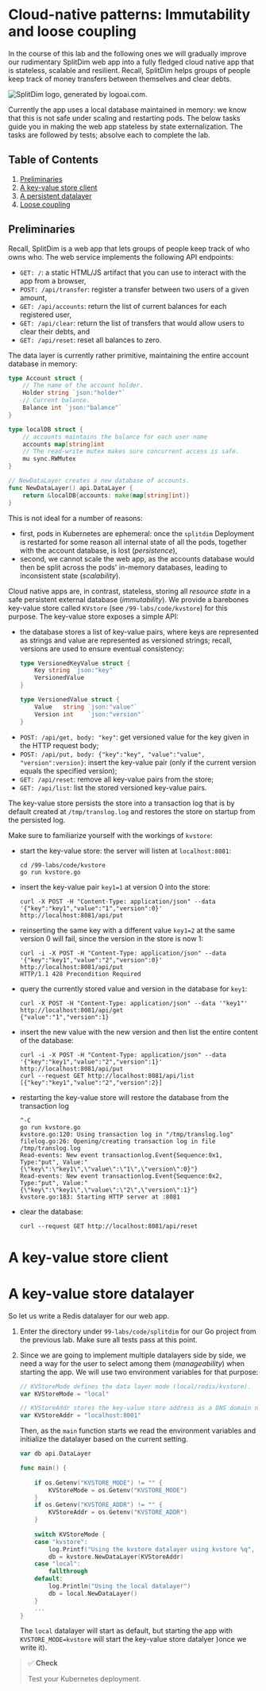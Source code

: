 # Cloud-native patterns: Immutability and loose coupling

In the course of this lab and the following ones we will gradually improve our rudimentary SplitDim web app into a fully fledged cloud native app that is stateless, scalable and resilient. Recall, SplitDim helps groups of people keep track of money transfers between themselves and clear debts. 

![SplitDim logo, generated by logoai.com.](/99-labs/fig/splitdim-logo.png)

Currently the app uses a local database maintained in memory: we know that this is not safe under scaling and restarting pods. The below tasks guide you in making the web app stateless by state externalization. The tasks are followed by tests; absolve each to complete the lab.

## Table of Contents

1. [Preliminaries](#preliminaries)
2. [A key-value store client](#a-key-value-store-client)
3. [A persistent datalayer](#a-key-value-store-datalayer)
4. [Loose coupling](#loose-coupling)

## Preliminaries

Recall, SplitDim is a web app that lets groups of people keep track of who owns who. The web service implements the following API endpoints:
- `GET: /`: a static HTML/JS artifact that you can use to interact with the app from a browser,
- `POST: /api/transfer`: register a transfer between two users of a given amount,
- `GET: /api/accounts`: return the list of current balances for each registered user,
- `GET: /api/clear`: return the list of transfers that would allow users to clear their debts, and
- `GET: /api/reset`: reset all balances to zero.

The data layer is currently rather primitive, maintaining the entire account database in memory:

``` go
type Account struct {
    // The name of the account holder.
    Holder string `json:"holder"`
    // Current balance.
    Balance int `json:"balance"`
}

type localDB struct {
    // accounts maintains the balance for each user name
    accounts map[string]int
    // The read-write mutex makes sure concurrent access is safe.
    mu sync.RWMutex
}

// NewDataLayer creates a new database of accounts.
func NewDataLayer() api.DataLayer {
    return &localDB{accounts: make(map[string]int)}
}
```

This is not ideal for a number of reasons:
- first, pods in Kubernetes are ephemeral: once the `splitdim` Deployment is restarted for some reason all internal state of all the pods, together with the account database, is lost (*persistence*),
- second, we cannot scale the web app, as the accounts database would then be split across the pods' in-memory databases, leading to inconsistent state (*scalability*).

Cloud native apps are, in contrast, stateless, storing all *resource state* in a safe persistent external database (*immutability*). We provide a barebones key-value store called `KVstore` (see `/99-labs/code/kvstore`) for this purpose. The key-value store exposes a simple API:
- the database stores a list of key-value pairs, where keys are represented as strings and value are represented as versioned strings; recall, versions are used to ensure eventual consistency:
  ```go
  type VersionedKeyValue struct {
      Key string `json:"key"`
      VersionedValue
  }

  type VersionedValue struct {
      Value   string `json:"value"`
      Version int    `json:"version"`
  }
  ```
- `POST: /api/get, body: "key"`: get versioned value for the key given in the HTTP request body;
- `POST: /api/put, body: {"key":"key", "value":"value", "version":version}`: insert the key-value pair (only if the current version equals the specified version);
- `GET: /api/reset`: remove all key-value pairs from the store;
- `GET: /api/list`: list the stored versioned key-value pairs.

The key-value store persists the store into a transaction log that is by default created at `/tmp/translog.log` and restores the store on startup from the persisted log.

Make sure to familiarize yourself with the workings of `kvstore`: 
- start the key-value store: the server will listen at `localhost:8081`:
  ```shell
  cd /99-labs/code/kvstore
  go run kvstore.go 
  ```
- insert the key-value pair `key1=1` at version 0 into the store:
  ```shell
  curl -X POST -H "Content-Type: application/json" --data '{"key":"key1","value":"1","version":0}' http://localhost:8081/api/put
  ```
- reinserting the same key with a different value `key1=2` at the same version 0 will fail, since the version in the store is now 1:
  ```shell
  curl -i -X POST -H "Content-Type: application/json" --data '{"key":"key1","value":"2","version":0}' http://localhost:8081/api/put
  HTTP/1.1 428 Precondition Required
  ```
- query the currently stored value and version in the database for `key1`:
  ```shell
  curl -X POST -H "Content-Type: application/json" --data '"key1"' http://localhost:8081/api/get
  {"value":"1","version":1}
  ```
- insert the new value with the new version and then list the entire content of the database:
  ``` shell
  curl -i -X POST -H "Content-Type: application/json" --data '{"key":"key1","value":"2","version":1}' http://localhost:8081/api/put
  curl --request GET http://localhost:8081/api/list
  [{"key":"key1","value":"2","version":2}]
  ```
- restarting the key-value store will restore the database from the transaction log
  ```shell
  ^-C
  go run kvstore.go 
  kvstore.go:120: Using transaction log in "/tmp/translog.log"
  filelog.go:26: Opening/creating transaction log in file /tmp/translog.log
  Read-events: New event transactionlog.Event{Sequence:0x1, Type:"put", Value:"{\"key\":\"key1\",\"value\":\"1\",\"version\":0}"}
  Read-events: New event transactionlog.Event{Sequence:0x2, Type:"put", Value:"{\"key\":\"key1\",\"value\":\"2\",\"version\":1}"}
  kvstore.go:183: Starting HTTP server at :8081
  ```
- clear the database:
  ```shell
  curl --request GET http://localhost:8081/api/reset
  ```

# A key-value store client

# A key-value store datalayer

So let us write a Redis datalayer for our web app.

1. Enter the directory under `99-labs/code/splitdim` for our Go project from the previous lab. Make sure all tests pass at this point.

2. Since we are going to implement multiple datalayers side by side, we need a way for the user to select among them (*manageability*) when starting the app. We will use two environment variables for that purpose:

   ``` go
   // KVStoreMode defines the data layer mode (local/redis/kvstore).
   var KVStoreMode = "local"
   
   // KVStoreAddr stores the key-value store address as a DNS domain name or IP address.
   var KVStoreAddr = "localhost:8001"
   ```

   Then, as the `main` function starts we read the environment variables and initialize the datalayer based on the current setting. 
   
   ``` go
   var db api.DataLayer

   func main() {
       
       if os.Getenv("KVSTORE_MODE") != "" {
           KVStoreMode = os.Getenv("KVSTORE_MODE")
       }
       if os.Getenv("KVSTORE_ADDR") != "" {
           KVStoreAddr = os.Getenv("KVSTORE_ADDR")
       }
       
       switch KVStoreMode {
       case "kvstore":
           log.Printf("Using the kvstore datalayer using kvstore %q", KVStoreAddr)
           db = kvstore.NewDataLayer(KVStoreAddr)
       case "local":
           fallthrough
       default:
           log.Println("Using the local datalayer")
           db = local.NewDataLayer()
       }
       ...
   }
   ```
   
   The `local` datalayer will start as default, but starting the app with `KVSTORE_MODE=kvstore` will start the key-value store datalyer )once we write it).



> ✅ **Check**
> 
> Test your Kubernetes deployment. 

<!-- Local Variables: -->
<!-- mode: markdown; coding: utf-8 -->
<!-- auto-fill-mode: nil -->
<!-- visual-line-mode: 1 -->
<!-- markdown-enable-math: t -->
<!-- End: -->
